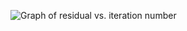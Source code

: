 ![Graph of residual vs. iteration number](https://github.com/djeada/Computational-Fluid-Dynamics-CFD-Resources/assets/37275728/17a1f9b6-1bae-435f-98de-00130dc721dd)
